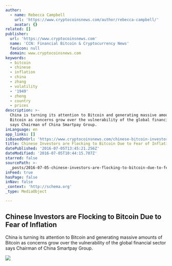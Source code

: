 ```yaml
---
author:
  - name: Rebecca Campbell
    url: 'https://www.cryptocoinsnews.com/author/rebecca-campbell/'
    avatar: {}
related: []
publisher:
  url: 'https://www.cryptocoinsnews.com'
  name: 'CCN: Financial Bitcoin & Cryptocurrency News'
  favicon: null
  domain: www.cryptocoinsnews.com
keywords:
  - bitcoin
  - chinese
  - inflation
  - china
  - zhang
  - volatility
  - '1949'
  - zheng
  - country
  - prices
description: >-
  China is turning its attention to Bitcoin and generating massive amounts of
  Bitcoin as concerns grow over the vulnerability of the global financial sector
  says Chairman of China Smartpay Group.
inLanguage: en
app_links: []
isBasedOnUrl: 'https://www.cryptocoinsnews.com/chinese-bitcoin-investors-inflation/'
title: Chinese Investors are Flocking to Bitcoin Due to Fear of Inflation
datePublished: '2016-07-05T13:45:21.256Z'
dateModified: '2016-07-05T10:44:15.707Z'
starred: false
sourcePath: >-
  _posts/2016-07-05-chinese-investors-are-flocking-to-bitcoin-due-to-fear-of-inf.md
inFeed: true
hasPage: false
inNav: false
_context: 'http://schema.org'
_type: MediaObject

---
```

<article style=""><h1>Chinese Investors are Flocking to Bitcoin Due to Fear of Inflation</h1><p>China is turning its attention to Bitcoin and generating massive amounts of Bitcoin as concerns grow over the vulnerability of the global financial sector says Chairman of China Smartpay Group.</p><img src="https://www.cryptocoinsnews.com/wp-content/uploads/2016/07/Inflation.jpg" /></article>